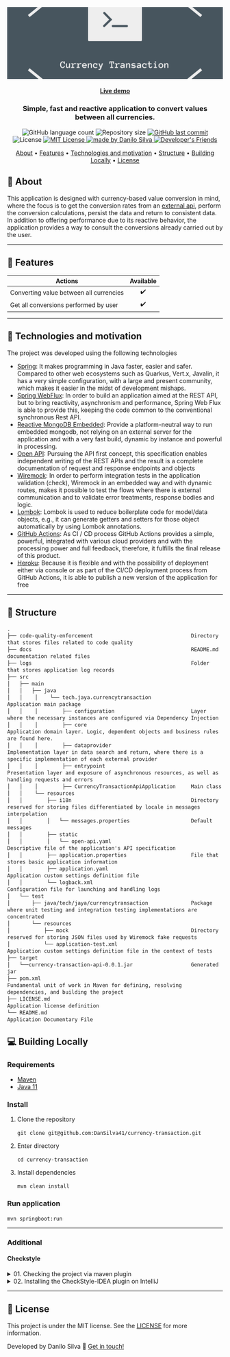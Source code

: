 <img align="center" src="docs/logo.png" alt="Currency Transaction">
    
<h4 align="center">
    <a href="https://rocketmusics.herokuapp.com/">Live demo</a>
</h4>

<h3 align="center">
    Simple, fast and reactive application to convert values between all currencies.
</h3>

<p align="center">
  <img alt="GitHub language count" src="https://img.shields.io/github/languages/count/dansilva41/currency-transaction?color=%2304D361">

  <img alt="Repository size" src="https://img.shields.io/github/repo-size/dansilva41/currency-transaction">

  <a href="https://github.com/dansilva41/currency-transaction/commits/main">
    <img alt="GitHub last commit" src="https://img.shields.io/github/last-commit/dansilva41/currency-transaction">
  </a>

   <img alt="License" src="https://img.shields.io/badge/license-MIT-brightgreen">
   <a href="https://github.com/dansilva41/currency-transaction/stargazers">
    <img alt="MIT License" src="https://img.shields.io/github/stars/dansilva41/currency-transaction?style=social">
  </a>

  <a href="https://dansilva41.github.io">
    <img alt="made by Danilo Silva" src="https://img.shields.io/badge/made%20by-Danilo%20Silva-blue">
  </a>

  <a href="https://developers-friends.gitbook.io/">
    <img alt="Developer's Friends" src="https://img.shields.io/badge/Blog-Developers%20Friends-orange">
    </a> 
</p>

<p align="center">
 <a href="#dizzy-about">About</a> •
 <a href="#mega-features">Features</a> • 
 <a href="#rocket-technologies-and-motivation">Technologies and motivation</a> •
 <a href="#scroll-structure">Structure</a> •
 <a href="#computer-building-locally">Building Locally</a> •
 <a href="#memo-license">License</a>

</p>

## :dizzy: About

This application is designed with currency-based value conversion in mind, where the focus is to get the conversion rates from an [external api](https://exchangeratesapi.io),
perform the conversion calculations, persist the data and return to consistent data.
In addition to offering performance due to its reactive behavior, the application provides a way to consult the conversions already carried out by the user.

---
## :mega: Features

|          Actions                                  |     Available       |
| --------------------------                        | :-----------------: |
| Converting value between all currencies           |         ✔️           |
| Get all conversions performed by user             |         ✔️           |

---

## :rocket: Technologies and motivation

The project was developed using the following technologies

- [Spring](): It makes programming in Java faster, easier and safer. Compared to other web ecosystems such as Quarkus, Vert.x, Javalin, it has a very simple configuration, with a large and present community, which makes it easier in the midst of development mishaps.
- [Spring WebFlux](): In order to build an application aimed at the REST API, but to bring reactivity, asynchronism and performance, Spring Web Flux is able to provide this, keeping the code common to the conventional synchronous Rest API.
- [Reactive MongoDB Embedded](): Provide a platform-neutral way to run embedded mongodb, not relying on an external server for the application and with a very fast build, dynamic by instance and powerful in processing.
- [Open API](): Pursuing the API first concept, this specification enables independent writing of the REST APIs and the result is a complete documentation of request and response endpoints and objects
- [Wiremock](): In order to perform integration tests in the application validation (check), Wiremock in an embedded way and with dynamic routes, makes it possible to test the flows where there is external communication and to validate error treatments, response bodies and logic.
- [Lombok](): Lombok is used to reduce boilerplate code for model/data objects, e.g., it can generate getters and setters for those object automatically by using Lombok annotations.
- [GitHub Actions](): As CI / CD process GitHub Actions provides a simple, powerful, integrated with various cloud providers and with the processing power and full feedback, therefore, it fulfills the final release of this product.
- [Heroku](): Because it is flexible and with the possibility of deployment either via console or as part of the CI/CD deployment process from GitHub Actions, it is able to publish a new version of the application for free

---

## :scroll: Structure

```text
.
├── code-quality-enforcement                                Directory that stores files related to code quality
├── docs                                                    README.md documentation related files
├── logs                                                    Folder that stores application log records
├── src
│   ├── main
│   │   ├── java
│   │    │    └── tech.jaya.currencytransaction             Application main package
│   │    │        ├── configuration                         Layer where the necessary instances are configured via Dependency Injection   
│   │    │        ├── core                                  Application domain layer. Logic, dependent objects and business rules are found here.
│   │    │        ├── dataprovider                          Implementation layer in data search and return, where there is a specific implementation of each external provider
│   │    │        ├── entrypoint                            Presentation layer and exposure of asynchronous resources, as well as handling requests and errors
│   │    │        ├── CurrencyTransactionApiApplication     Main class
│   │    └── resources
│   │        ├── i18n                                       Directory reserved for storing files differentiated by locale in messages interpolation
│   │        │   └── messages.properties                    Default messages
│   │        ├── static                                     
│   │        │   └── open-api.yaml                          Descriptive file of the application's API specification
│   │        ├── application.properties                     File that stores basic application information
│   │        ├── application.yaml                           Application custom settings definition file
│   │        └── logback.xml                                Configuration file for launching and handling logs
│   └── test
│       ├── java/tech/jaya/currencytransaction              Package where unit testing and integration testing implementations are concentrated
│       └── resources
│           ├── mock                                        Directory reserved for storing JSON files used by Wiremock fake requests
│           └── application-test.xml                        Application custom settings definition file in the context of tests
├── target
│   └──currency-transaction-api-0.0.1.jar                   Generated jar
├── pom.xml                                                 Fundamental unit of work in Maven for defining, resolving dependencies, and building the project
├── LICENSE.md                                              Application license definition
└── README.md                                               Application Documentary File
```

## :computer: Building Locally

### Requirements

- [Maven]()
- [Java 11]()

### Install

1. Clone the repository

   `git clone git@github.com:DanSilva41/currency-transaction.git`

2. Enter directory
   
    `cd currency-transaction`

3. Install dependencies
   
    `mvn clean install`

### Run application

    mvn springboot:run
---

### Additional

#### Checkstyle

<details>
    <summary>01. Checking the project via maven plugin</summary>

- To run the check in the project, just use this maven command in shell/console or run via IDEA.

```bash
    mvn checkstyle:check
```
- To generate a report from the analysis of code style violations, just use this maven command in shell/console or run via IDEA.

```bash
    mvn checkstyle:checkstyle
```
Report generated in **target/site/checkstyle.html**.

</details>

<details>
    <summary>02. Installing the CheckStyle-IDEA plugin on IntelliJ</summary>

We can use the CheckStyle-IDEA plugin to help formatting code in the IDE.
To configure it is very simple, first install the plugin via the link above or on IntelliJ at
**File > Settings > Plugins**.

![Install plugin Checkstyle IDEA](docs/checkstyle/install-plugin-checkstyle.png)

### 02. Configuring the CheckStyle-IDEA plugin

- After installation, we need to import the settings defined in the checkstyle.xml file into the CheckStyle-IDEA plugin.
  Navigate to **File > Settings > Tools > Checkstyle** and in **Configuration File** click **Add** (+ sign on the right), indicate the path of your checkstyle.xml and click next.

![Configure the Checkstyle IDEA - First](docs/checkstyle/configure-checkstyle-intellij-first.png)

- With the file imported, don't forget to leave it selected as **Active**.

![Configure the Checkstyle IDEA - Second](docs/checkstyle/configure-checkstyle-intellij-second.png)

- Now let's add the same checkstyle file to the IntelliJ settings itself, so when we use the default formatting shortcuts it will automatically look for Checkstyle Main.
  Within settings, go to **Editor > Code Style > Java** and import the file as shown in the image below:

![Set code style look checkstyle](docs/checkstyle/set-code-style-look-checkstyle.png)

- Once these settings are finished, the CheckStyle option will appear at the bottom of IntelliJ and when clicking, the screen below will appear.
  At this point, in Rules select the one you imported in the previous steps and run the verification.

- In Intellij IDEA, select the project, package(s) or class(es) and **Right click > Analyse > Inspect Code... > OK** then plugin will indicate the problems found.

</details>

---

## :memo: License
This project is under the MIT license. See the [LICENSE](https://github.com/dansilva41/currency-transaction/blob/main/LICENSE) for more information.

Developed by Danilo Silva :wave: [Get in touch!](https://www.linkedin.com/in/danilosilvap/)

[Spring]: https://spring.io/
[Spring WebFlux]: https://docs.spring.io/spring-framework/docs/current/reference/html/web-reactive.html
[Reactive MongoDB Embedded]: https://github.com/flapdoodle-oss/de.flapdoodle.embed.mongo
[Project Reactor]: https://projectreactor.io/
[Open API]: https://swagger.io/specification/
[Wiremock]: http://wiremock.org/
[Lombok]: https://projectlombok.org/
[GitHub Actions]: https://github.com/features/actions
[Heroku]: https://www.heroku.com/what
[Maven]: https://maven.apache.org/install.html
[Java 11]: http://www.oracle.com/technetwork/java/javase/downloads/index.html
